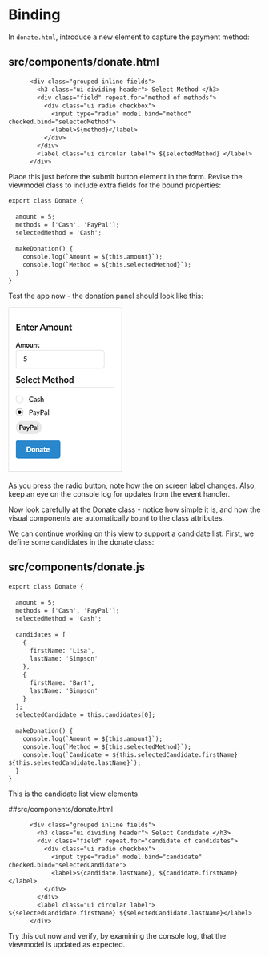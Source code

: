 # Binding

In `donate.html`, introduce a new element to capture the payment method:

## src/components/donate.html
~~~
      <div class="grouped inline fields">
        <h3 class="ui dividing header"> Select Method </h3>
        <div class="field" repeat.for="method of methods">
          <div class="ui radio checkbox">
            <input type="radio" model.bind="method" checked.bind="selectedMethod">
            <label>${method}</label>
          </div>
        </div>
        <label class="ui circular label"> ${selectedMethod} </label>
      </div>
~~~

Place this just before the submit button element in the form. Revise the viewmodel class to include extra fields for the bound properties:

~~~
export class Donate {

  amount = 5;
  methods = ['Cash', 'PayPal'];
  selectedMethod = 'Cash';

  makeDonation() {
    console.log(`Amount = ${this.amount}`);
    console.log(`Method = ${this.selectedMethod}`);
  }
}
~~~

Test the app now - the donation panel should look like this:

![](img/04.png)

As you press the radio button, note how the on screen label changes. Also, keep an eye on the console log for updates from the event handler.

Now look carefully at the Donate class - notice how simple it is, and how the visual components are automatically `bound` to the class attributes.

We can continue working on this view to support a candidate list. First, we define some candidates in the donate class:

## src/components/donate.js

~~~
export class Donate {

  amount = 5;
  methods = ['Cash', 'PayPal'];
  selectedMethod = 'Cash';

  candidates = [
    {
      firstName: 'Lisa',
      lastName: 'Simpson'
    },
    {
      firstName: 'Bart',
      lastName: 'Simpson'
    }
  ];
  selectedCandidate = this.candidates[0];

  makeDonation() {
    console.log(`Amount = ${this.amount}`);
    console.log(`Method = ${this.selectedMethod}`);
    console.log(`Candidate = ${this.selectedCandidate.firstName} ${this.selectedCandidate.lastName}`);
  }
}
~~~

This is the candidate list view elements

##src/components/donate.html

~~~
      <div class="grouped inline fields">
        <h3 class="ui dividing header"> Select Candidate </h3>
        <div class="field" repeat.for="candidate of candidates">
          <div class="ui radio checkbox">
            <input type="radio" model.bind="candidate" checked.bind="selectedCandidate">
            <label>${candidate.lastName}, ${candidate.firstName}</label>
          </div>
        </div>
        <label class="ui circular label"> ${selectedCandidate.firstName} ${selectedCandidate.lastName}</label>
      </div>
~~~

Try this out now and verify, by examining the console log, that the viewmodel is updated as expected.


